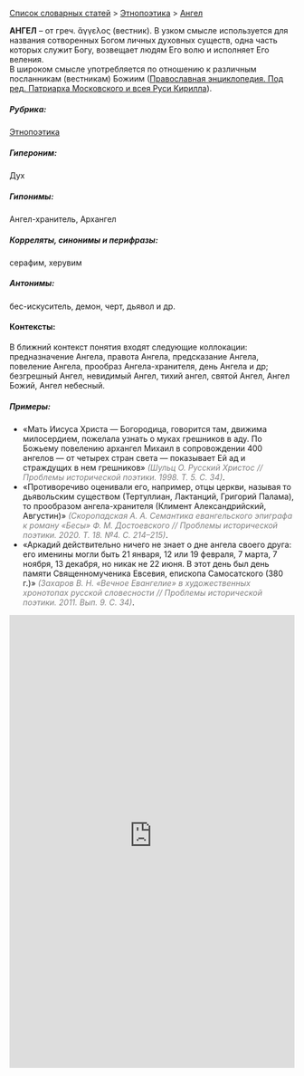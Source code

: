 <style>
st { color: Gray;
  font-style: italic;}
</style>

[Список словарных статей](https://thesaurus-dostoevsky.github.io/Thesaurus/) > [Этнопоэтика](ethnopoe.md) > [Ангел](ангел.md) 

**АНГЕЛ** – от греч. ἄγγελος (вестник). В узком смысле используется для названия сотворенных Богом личных духовных существ, одна часть которых служит Богу, возвещает людям Его волю и исполняет Его веления.  
В широком смысле употребляется по отношению к различным посланникам (вестникам) Божиим ([Православная энциклопедия. Под ред. Патриарха Московского и всея Руси Кирилла](www.pravenc.ru)).

##### Рубрика:
[Этнопоэтика](ethnopoe.md)
##### Гипероним:
Дух
##### Гипонимы:
Ангел-хранитель, Архангел
##### Корреляты, синонимы и перифразы:
серафим, херувим
##### Антонимы:
бес-искуситель, демон, черт, дьявол и др.
#### Контексты:
В ближний контекст понятия входят следующие коллокации: предназначение Ангела, правота Ангела, предсказание Ангела, повеление Ангела, прообраз Ангела-хранителя, день Ангела и др;  
безгрешный Ангел, невидимый Ангел, тихий ангел, святой Ангел, Ангел Божий, Ангел небесный.
##### Примеры:
* «Мать Иисуса Христа — Богородица, говорится там, движима милосердием, пожелала узнать о муках грешников в аду. По Божьему повелению архангел Михаил в сопровождении 400 ангелов — от четырех стран света — показывает Ей ад и страждущих в нем грешников» <st>(Шульц О. Русский Христос // Проблемы исторической поэтики. 1998. Т. 5. С. 34)</st>.
* «Противоречиво оценивали его, например, отцы церкви, называя то дьявольским существом (Тертуллиан, Лактанций, Григорий Палама), то прообразом ангела-хранителя (Климент Александрийский, Августин)» <st>(Скоропадская А. А. Семантика евангельского эпиграфа к роману «Бесы» Ф. М. Достоевского // Проблемы исторической поэтики. 2020. Т. 18. №4. С. 214–215)</st>.
* «Аркадий действительно ничего не знает о дне ангела своего друга: его именины могли быть 21 января, 12 или 19 февраля, 7 марта, 7 ноября, 13 декабря, но никак не 22 июня. В этот день был день памяти Священномученика Евсевия, епископа Самосатского (380 г.)» <st>(Захаров В. Н. «Вечное Евангелие» в художественных хронотопах русской словесности // Проблемы исторической поэтики. 2011. Вып. 9. С. 34)</st>.  

<iframe src="https://thesaurus-dostoevsky.github.io/nk/ангел.html" style="border:0px;width:100%;height:800px" allowfullscreen="true" webkitallowfullscreen="true" mozallowfullscreen="true">
